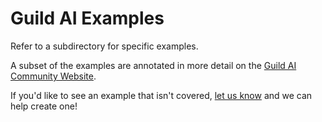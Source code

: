 # Guild AI Examples

Refer to a subdirectory for specific examples.

A subset of the examples are annotated in more detail on the
[Guild AI Community Website](https://guildai.org/examples).

If you'd like to see an example that isn't covered,
[let us know](https://guildai.org/new-topic?category=general) and we can
help create one!
